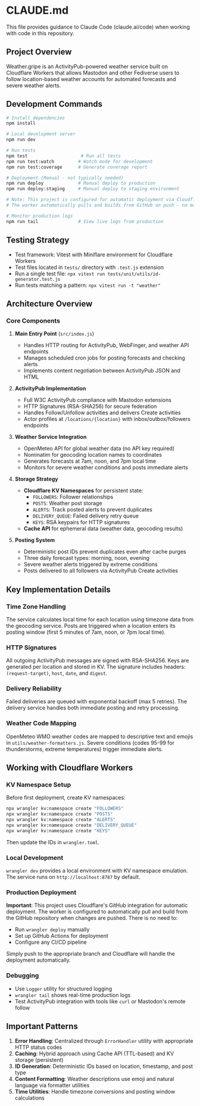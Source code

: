 # CLAUDE.md

This file provides guidance to Claude Code (claude.ai/code) when working with code in this repository.

## Project Overview

Weather.gripe is an ActivityPub-powered weather service built on Cloudflare Workers that allows Mastodon and other Fediverse users to follow location-based weather accounts for automated forecasts and severe weather alerts.

## Development Commands

```bash
# Install dependencies
npm install

# Local development server
npm run dev

# Run tests
npm test                    # Run all tests
npm run test:watch         # Watch mode for development
npm run test:coverage      # Generate coverage report

# Deployment (Manual - not typically needed)
npm run deploy             # Manual deploy to production
npm run deploy:staging     # Manual deploy to staging environment

# Note: This project is configured for automatic deployment via Cloudflare's GitHub integration.
# The worker automatically pulls and builds from GitHub on push - no manual deployment needed!

# Monitor production logs
npm run tail               # View live logs from production
```

## Testing Strategy

- Test framework: Vitest with Miniflare environment for Cloudflare Workers
- Test files located in `tests/` directory with `.test.js` extension
- Run a single test file: `npx vitest run tests/unit/utils/id-generator.test.js`
- Run tests matching a pattern: `npx vitest run -t "weather"` 

## Architecture Overview

### Core Components

1. **Main Entry Point** (`src/index.js`)
   - Handles HTTP routing for ActivityPub, WebFinger, and weather API endpoints
   - Manages scheduled cron jobs for posting forecasts and checking alerts
   - Implements content negotiation between ActivityPub JSON and HTML

2. **ActivityPub Implementation**
   - Full W3C ActivityPub compliance with Mastodon extensions
   - HTTP Signatures (RSA-SHA256) for secure federation
   - Handles Follow/Unfollow activities and delivers Create activities
   - Actor profiles at `/locations/{location}` with inbox/outbox/followers endpoints

3. **Weather Service Integration**
   - OpenMeteo API for global weather data (no API key required)
   - Nominatim for geocoding location names to coordinates
   - Generates forecasts at 7am, noon, and 7pm local time
   - Monitors for severe weather conditions and posts immediate alerts

4. **Storage Strategy**
   - **Cloudflare KV Namespaces** for persistent state:
     - `FOLLOWERS`: Follower relationships
     - `POSTS`: Weather post storage
     - `ALERTS`: Track posted alerts to prevent duplicates
     - `DELIVERY_QUEUE`: Failed delivery retry queue
     - `KEYS`: RSA keypairs for HTTP signatures
   - **Cache API** for ephemeral data (weather data, geocoding results)

5. **Posting System**
   - Deterministic post IDs prevent duplicates even after cache purges
   - Three daily forecast types: morning, noon, evening
   - Severe weather alerts triggered by extreme conditions
   - Posts delivered to all followers via ActivityPub Create activities

## Key Implementation Details

### Time Zone Handling
The service calculates local time for each location using timezone data from the geocoding service. Posts are triggered when a location enters its posting window (first 5 minutes of 7am, noon, or 7pm local time).

### HTTP Signatures
All outgoing ActivityPub messages are signed with RSA-SHA256. Keys are generated per location and stored in KV. The signature includes headers: `(request-target)`, `host`, `date`, and `digest`.

### Delivery Reliability
Failed deliveries are queued with exponential backoff (max 5 retries). The delivery service handles both immediate posting and retry processing.

### Weather Code Mapping
OpenMeteo WMO weather codes are mapped to descriptive text and emojis in `utils/weather-formatters.js`. Severe conditions (codes 95-99 for thunderstorms, extreme temperatures) trigger immediate alerts.

## Working with Cloudflare Workers

### KV Namespace Setup
Before first deployment, create KV namespaces:
```bash
npx wrangler kv:namespace create "FOLLOWERS"
npx wrangler kv:namespace create "POSTS"
npx wrangler kv:namespace create "ALERTS"
npx wrangler kv:namespace create "DELIVERY_QUEUE"
npx wrangler kv:namespace create "KEYS"
```
Then update the IDs in `wrangler.toml`.

### Local Development
`wrangler dev` provides a local environment with KV namespace emulation. The service runs on `http://localhost:8787` by default.

### Production Deployment
**Important**: This project uses Cloudflare's GitHub integration for automatic deployment. The worker is configured to automatically pull and build from the GitHub repository when changes are pushed. There is no need to:
- Run `wrangler deploy` manually
- Set up GitHub Actions for deployment
- Configure any CI/CD pipeline

Simply push to the appropriate branch and Cloudflare will handle the deployment automatically.

### Debugging
- Use `Logger` utility for structured logging
- `wrangler tail` shows real-time production logs
- Test ActivityPub integration with tools like `curl` or Mastodon's remote follow

## Important Patterns

1. **Error Handling**: Centralized through `ErrorHandler` utility with appropriate HTTP status codes
2. **Caching**: Hybrid approach using Cache API (TTL-based) and KV storage (persistent)
3. **ID Generation**: Deterministic IDs based on location, timestamp, and post type
4. **Content Formatting**: Weather descriptions use emoji and natural language via formatter utilities
5. **Time Utilities**: Handle timezone conversions and posting window calculations
